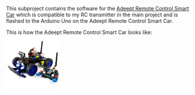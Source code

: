 This subproject contains the software for the [Adeept Remote Control Smart Car](href="http://www.adeept.com/adeept-remote-control-smart-car-kit-for-arduino-based-on-nrf24l01-24g-wireless-robot-starter-kit-with-pdf-guidebook-tutorial_p0025_s0020.html) which is compatible to my RC transmitter in the main project and is flashed to the Arduino Uno on the Adeept Remote Control Smart Car.

This is how the Adeept Remote Control Smart Car looks like: <br />
<img src="/projects/Adeept_Smart_Car_Kit/Adeept_RC_Car/pics/0a53ef6784.jpg" width="150"/>
